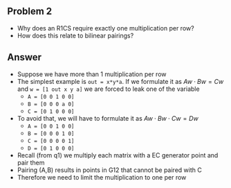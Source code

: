 ## Problem 2
- Why does an R1CS require exactly one multiplication per row? 
- How does this relate to bilinear pairings?

## Answer
- Suppose we have more than 1 multiplication per row
- The simplest example is `out = x*y*a`. If we formulate it as $Aw \cdot Bw = Cw$ and `w = [1 out x y a]` we are forced to leak one of the variable
    - `A = [0 0 1 0 0]`  
    - `B = [0 0 0 a 0]` 
    - `C = [0 1 0 0 0]`
- To avoid that, we will have to formulate it as $Aw \cdot Bw \cdot Cw = Dw$
    - `A = [0 0 1 0 0]`  
    - `B = [0 0 0 1 0]` 
    - `C = [0 0 0 0 1]`
    - `D = [0 1 0 0 0]`
- Recall (from q1) we multiply each matrix with a EC generator point and pair them 
- Pairing (A,B) results in points in G12 that cannot be paired with C
- Therefore we need to limit the multiplication to one per row